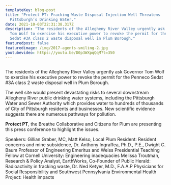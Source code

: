 ```yaml
---
templateKey: blog-post
title: "Protect PT: Fracking Waste Disposal Injection Well Threatens
  Pittsburgh’s Drinking Water."
date: 2021-10-03T22:31:38.317Z
description: "The residents of the Allegheny River Valley urgently ask Governor
  Tom Wolf to exercise his executive power to revoke the permit for the Penneco
  Sedat #3A class 2 waste disposal well in Plum Borough."
featuredpost: false
featuredimage: /img/2017-agents-smiling-2.jpg
youtubevideo: https://youtu.be/D0p3WXpqQqM?t=350
---
```

![]()

<!--StartFragment-->

The residents of the Allegheny River Valley urgently ask Governor Tom Wolf to exercise his executive power to revoke the permit for the Penneco Sedat #3A class 2 waste disposal well in Plum Borough. 

The well site would present devastating risks to several downstream Allegheny River public drinking water systems, including the Pittsburgh Water and Sewer Authority which provides water to hundreds of thousands of City of Pittsburgh residents and businesses. New scientific evidence suggests there are numerous pathways for pollution. 

**Protect PT**, the Breathe Collaborative and Citizens for Plum are presenting this press conference to highlight the issues.

 Speakers: Gillian Graber, MC, Matt Kelso, Local Plum Resident: Resident concerns and mine subsidence, Dr. Anthony Ingraffea, Ph.D., P.E., Dwight C. Baum Professor of Engineering Emeritus and Weiss Presidential Teaching Fellow at Cornell University: Engineering inadequacies Melissa Troutman, Research & Policy Analyst, EarthWorks, Co-Founder of Public Herald: Radioactivity in fracking waste, Dr. Ned Ketyer, M.D., F.A.A.P Physicians for Social Responsibility and Southwest Pennsylvania Environmental Health Project: Health impacts

<!--EndFragment-->